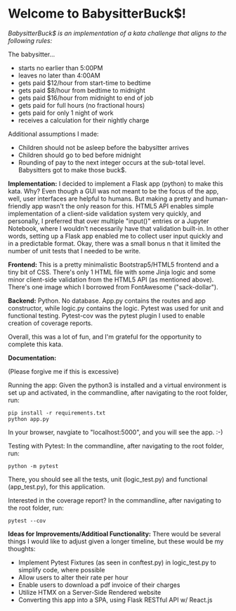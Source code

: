 # Welcome to BabysitterBuck$!


*BabysitterBuck$ is an implementation of a kata challenge that aligns to the following rules:*

The babysitter...
- starts no earlier than 5:00PM
- leaves no later than 4:00AM
- gets paid $12/hour from start-time to bedtime
- gets paid $8/hour from bedtime to midnight
- gets paid $16/hour from midnight to end of job
- gets paid for full hours (no fractional hours)
- gets paid for only 1 night of work
- receives a calculation for their nightly charge
 
Additional assumptions I made:
- Children should not be asleep before the babysitter arrives
- Children should go to bed before midnight
- Rounding of pay to the next integer occurs at the sub-total level. Babysitters got to make those buck$. 

**Implementation:**
I decided to implement a Flask app (python) to make this kata. Why? Even though a GUI was not meant to be the focus of the app, well, user interfaces are helpful to humans. But making a pretty and human-friendly app wasn't the only reason for this. HTML5 API enables simple implementation of a client-side validation system very quickly, and personally, I preferred that over multiple "input()" entries or a Jupyter Notebook, where I wouldn't necessarily have that validation built-in. In other words, setting up a Flask app enabled me to collect user input quickly and in a predictable format. Okay, there was a small bonus n that it limited the number of unit tests that I needed to be write. 


**Frontend:** This is a pretty minimalistic Bootstrap5/HTML5 frontend and a tiny bit of CSS. There's only 1 HTML file with some Jinja logic and some minor client-side validation from the HTML5 API (as mentioned above). There's one image which I borrowed from FontAwesome ("sack-dollar"). 


**Backend:** Python. No database. App.py contains the routes and app constructor, while logic.py contains the logic. Pytest was used for unit and functional testing. Pytest-cov was the pytest plugin I used to enable creation of coverage reports.  

Overall, this was a lot of fun, and I'm grateful for the opportunity to complete this kata. 

**Documentation:**

(Please forgive me if this is excessive)

Running the app:
Given the python3 is installed and a virtual environment is set up and activated, in the commandline, after navigating to the root folder, run: 
```
pip install -r requirements.txt
python app.py
```
In your browser, navgiate to "localhost:5000", and you will see the app. :-)

Testing with Pytest:
In the commandline, after navigating to the root folder, run: 
```
python -m pytest
```
There, you should see all the tests, unit (logic_test.py) and functional (app_test.py), for this application. 

Interested in the coverage report?
In the commandline, after navigating to the root folder, run: 
```
pytest --cov
```

**Ideas for Improvements/Additioal Functionality:**
There would be several things I would like to adjust given a longer timeline, but these would be my thoughts:
- Implement Pytest Fixtures (as seen in conftest.py) in logic_test.py to simplify code, where possible
- Allow users to alter their rate per hour
- Enable users to download a pdf invoice of their charges
- Utilize HTMX on a Server-Side Rendered website
- Converting this app into a SPA, using Flask RESTful API w/ React.js


